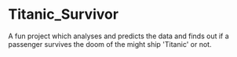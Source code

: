 # Titanic_Survivor
A fun project which analyses and predicts the data and finds out if a passenger survives the doom of the might ship 'Titanic' or not.
